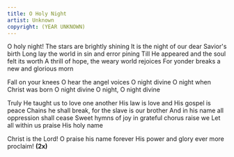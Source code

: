 ```yaml
---
title: O Holy Night
artist: Unknown
copyright: (YEAR UNKNOWN)
---
```


O holy night! The stars are brightly shining
It is the night of our dear Savior's birth
Long lay the world in sin and error pining
Till He appeared and the soul felt its worth
A thrill of hope, the weary world rejoices
For yonder breaks a new and glorious morn

Fall on your knees
O hear the angel voices
O night divine
O night when Christ was born
O night divine
O night, O night divine

Truly He taught us to love one another
His law is love and His gospel is peace
Chains he shall break, for the slave is our brother
And in his name all oppression shall cease
Sweet hymns of joy in grateful chorus raise we
Let all within us praise His holy name

Christ is the Lord!
O praise his name forever
His power and glory ever more proclaim!   <strong>(2x)</strong>